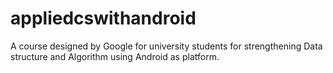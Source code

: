 # appliedcswithandroid
A course designed by Google for university students for strengthening Data structure and Algorithm using Android as platform. 
